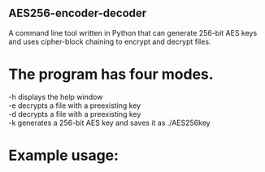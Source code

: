 ## AES256-encoder-decoder
A command line tool written in Python that can generate 256-bit AES keys and uses cipher-block chaining to encrypt and decrypt files.

# The program has four modes.
-h    displays the help window  
-e    decrypts a file with a preexisting key  
-d    decrypts a file with a preexisting key  
-k    generates a 256-bit AES key and saves it as ./AES256key  

# Example usage:

